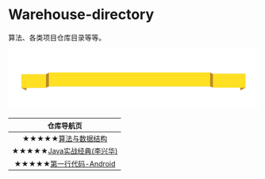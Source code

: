 # Warehouse-directory
算法、各类项目仓库目录等等。

<div align="center">
<img src="https://github.com/wangyr45/Warehouse-directory/blob/master/70.png">


| 仓库导航页 |
| :------: |
| ★★★★★[算法与数据结构](https://github.com/wangyr45/Algorithm-and-data-structure) |
| ★★★★★[Java实战经典(李兴华)](https://github.com/wangyr45/Study-Java) |
| ★★★★★[第一行代码-Android](https://github.com/wangyr45/Android_study) |

</div>
